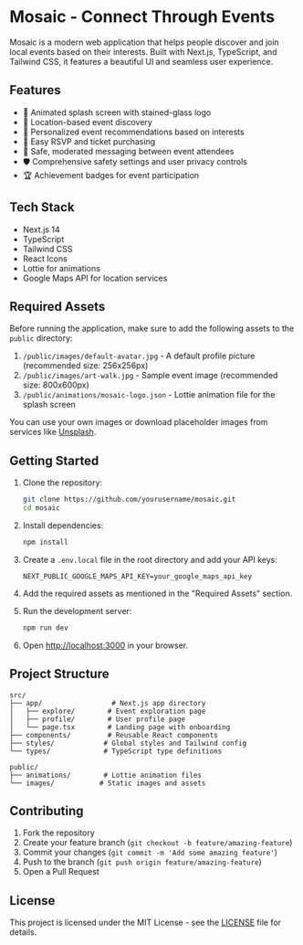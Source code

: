 # Mosaic - Connect Through Events

Mosaic is a modern web application that helps people discover and join local events based on their interests. Built with Next.js, TypeScript, and Tailwind CSS, it features a beautiful UI and seamless user experience.

## Features

- 🎨 Animated splash screen with stained-glass logo
- 📍 Location-based event discovery
- 🎯 Personalized event recommendations based on interests
- 🎫 Easy RSVP and ticket purchasing
- 💬 Safe, moderated messaging between event attendees
- 🛡️ Comprehensive safety settings and user privacy controls
- 🏆 Achievement badges for event participation

## Tech Stack

- Next.js 14
- TypeScript
- Tailwind CSS
- React Icons
- Lottie for animations
- Google Maps API for location services

## Required Assets

Before running the application, make sure to add the following assets to the `public` directory:

1. `/public/images/default-avatar.jpg` - A default profile picture (recommended size: 256x256px)
2. `/public/images/art-walk.jpg` - Sample event image (recommended size: 800x600px)
3. `/public/animations/mosaic-logo.json` - Lottie animation file for the splash screen

You can use your own images or download placeholder images from services like [Unsplash](https://unsplash.com).

## Getting Started

1. Clone the repository:
   ```bash
   git clone https://github.com/yourusername/mosaic.git
   cd mosaic
   ```

2. Install dependencies:
   ```bash
   npm install
   ```

3. Create a `.env.local` file in the root directory and add your API keys:
   ```
   NEXT_PUBLIC_GOOGLE_MAPS_API_KEY=your_google_maps_api_key
   ```

4. Add the required assets as mentioned in the "Required Assets" section.

5. Run the development server:
   ```bash
   npm run dev
   ```

6. Open [http://localhost:3000](http://localhost:3000) in your browser.

## Project Structure

```
src/
├── app/                 # Next.js app directory
│   ├── explore/        # Event exploration page
│   ├── profile/        # User profile page
│   └── page.tsx        # Landing page with onboarding
├── components/         # Reusable React components
├── styles/            # Global styles and Tailwind config
└── types/             # TypeScript type definitions

public/
├── animations/        # Lottie animation files
└── images/           # Static images and assets
```

## Contributing

1. Fork the repository
2. Create your feature branch (`git checkout -b feature/amazing-feature`)
3. Commit your changes (`git commit -m 'Add some amazing feature'`)
4. Push to the branch (`git push origin feature/amazing-feature`)
5. Open a Pull Request

## License

This project is licensed under the MIT License - see the [LICENSE](LICENSE) file for details.
